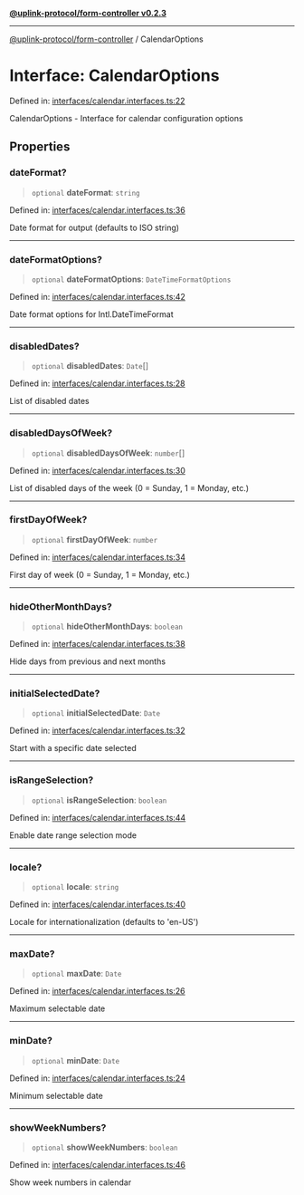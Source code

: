 [**@uplink-protocol/form-controller v0.2.3**](../README.md)

***

[@uplink-protocol/form-controller](../globals.md) / CalendarOptions

# Interface: CalendarOptions

Defined in: [interfaces/calendar.interfaces.ts:22](https://github.com/jmkcoder/uplink-protocol-calendar/blob/b9b5d949a141a189c8cea12210e36bb76f18ad06/src/interfaces/calendar.interfaces.ts#L22)

CalendarOptions - Interface for calendar configuration options

## Properties

### dateFormat?

> `optional` **dateFormat**: `string`

Defined in: [interfaces/calendar.interfaces.ts:36](https://github.com/jmkcoder/uplink-protocol-calendar/blob/b9b5d949a141a189c8cea12210e36bb76f18ad06/src/interfaces/calendar.interfaces.ts#L36)

Date format for output (defaults to ISO string)

***

### dateFormatOptions?

> `optional` **dateFormatOptions**: `DateTimeFormatOptions`

Defined in: [interfaces/calendar.interfaces.ts:42](https://github.com/jmkcoder/uplink-protocol-calendar/blob/b9b5d949a141a189c8cea12210e36bb76f18ad06/src/interfaces/calendar.interfaces.ts#L42)

Date format options for Intl.DateTimeFormat

***

### disabledDates?

> `optional` **disabledDates**: `Date`[]

Defined in: [interfaces/calendar.interfaces.ts:28](https://github.com/jmkcoder/uplink-protocol-calendar/blob/b9b5d949a141a189c8cea12210e36bb76f18ad06/src/interfaces/calendar.interfaces.ts#L28)

List of disabled dates

***

### disabledDaysOfWeek?

> `optional` **disabledDaysOfWeek**: `number`[]

Defined in: [interfaces/calendar.interfaces.ts:30](https://github.com/jmkcoder/uplink-protocol-calendar/blob/b9b5d949a141a189c8cea12210e36bb76f18ad06/src/interfaces/calendar.interfaces.ts#L30)

List of disabled days of the week (0 = Sunday, 1 = Monday, etc.)

***

### firstDayOfWeek?

> `optional` **firstDayOfWeek**: `number`

Defined in: [interfaces/calendar.interfaces.ts:34](https://github.com/jmkcoder/uplink-protocol-calendar/blob/b9b5d949a141a189c8cea12210e36bb76f18ad06/src/interfaces/calendar.interfaces.ts#L34)

First day of week (0 = Sunday, 1 = Monday, etc.)

***

### hideOtherMonthDays?

> `optional` **hideOtherMonthDays**: `boolean`

Defined in: [interfaces/calendar.interfaces.ts:38](https://github.com/jmkcoder/uplink-protocol-calendar/blob/b9b5d949a141a189c8cea12210e36bb76f18ad06/src/interfaces/calendar.interfaces.ts#L38)

Hide days from previous and next months

***

### initialSelectedDate?

> `optional` **initialSelectedDate**: `Date`

Defined in: [interfaces/calendar.interfaces.ts:32](https://github.com/jmkcoder/uplink-protocol-calendar/blob/b9b5d949a141a189c8cea12210e36bb76f18ad06/src/interfaces/calendar.interfaces.ts#L32)

Start with a specific date selected

***

### isRangeSelection?

> `optional` **isRangeSelection**: `boolean`

Defined in: [interfaces/calendar.interfaces.ts:44](https://github.com/jmkcoder/uplink-protocol-calendar/blob/b9b5d949a141a189c8cea12210e36bb76f18ad06/src/interfaces/calendar.interfaces.ts#L44)

Enable date range selection mode

***

### locale?

> `optional` **locale**: `string`

Defined in: [interfaces/calendar.interfaces.ts:40](https://github.com/jmkcoder/uplink-protocol-calendar/blob/b9b5d949a141a189c8cea12210e36bb76f18ad06/src/interfaces/calendar.interfaces.ts#L40)

Locale for internationalization (defaults to 'en-US')

***

### maxDate?

> `optional` **maxDate**: `Date`

Defined in: [interfaces/calendar.interfaces.ts:26](https://github.com/jmkcoder/uplink-protocol-calendar/blob/b9b5d949a141a189c8cea12210e36bb76f18ad06/src/interfaces/calendar.interfaces.ts#L26)

Maximum selectable date

***

### minDate?

> `optional` **minDate**: `Date`

Defined in: [interfaces/calendar.interfaces.ts:24](https://github.com/jmkcoder/uplink-protocol-calendar/blob/b9b5d949a141a189c8cea12210e36bb76f18ad06/src/interfaces/calendar.interfaces.ts#L24)

Minimum selectable date

***

### showWeekNumbers?

> `optional` **showWeekNumbers**: `boolean`

Defined in: [interfaces/calendar.interfaces.ts:46](https://github.com/jmkcoder/uplink-protocol-calendar/blob/b9b5d949a141a189c8cea12210e36bb76f18ad06/src/interfaces/calendar.interfaces.ts#L46)

Show week numbers in calendar
